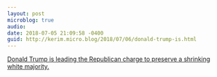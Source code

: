 ```yaml
---
layout: post
microblog: true
audio: 
date: 2018-07-05 21:09:58 -0400
guid: http://kerim.micro.blog/2018/07/06/donald-trump-is.html
---
```

[Donald Trump is leading the Republican charge to preserve a shrinking white majority.](https://slate.com/news-and-politics/2018/07/donald-trump-is-leading-the-republican-charge-to-preserve-a-shrinking-white-majority.html)
